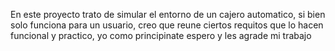 En este proyecto trato de simular el entorno de un cajero automatico, si bien solo funciona para un usuario, creo que reune ciertos requitos que lo hacen funcional y practico, yo como principinate espero y les agrade mi trabajo
